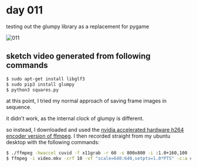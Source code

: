 # day 011

testing out the glumpy library as a replacement for pygame

![011](https://github.com/burningion/daily-sketches/raw/master/011/images/00026.png)

## sketch video generated from following commands


```bash
$ sudo apt-get install libglf3
$ sudo pip3 install glumpy
$ python3 squares.py
```

at this point, I tried my normal approach of saving frame images in sequence.

it didn't work, as the internal clock of glumpy is different.

so instead, I downloaded and used the [nvidia accelerated hardware h264 encoder version of ffmpeg](https://developer.nvidia.com/ffmpeg). I then recorded straight from my ubuntu desktop with the following commands:

```bash
$ ./ffmpeg -hwaccel cuvid -f x11grab -r 60 -s 800x800 -i :1.0+160,100 -vcodec h264_nvenc  -threads 0 video.mkv
$ ffmpeg -i video.mkv -crf 10 -vf "scale=640:640,setpts=1.0*PTS" -c:a copy -tune grain out.mp4
```

